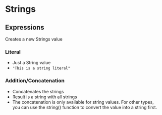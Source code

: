 # Strings

## Expressions
Creates a new Strings value

### Literal
- Just a String value
- ``"This is a string literal"``

### Addition/Concatenation
- Concatenates the strings 
- Result is a string with all strings
- The concatenation is only available for string values. For other types, you can use the string() function to convert the value into a string first.